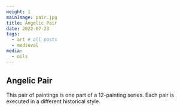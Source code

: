 ```yaml
---
weight: 1
mainImage: pair.jpg
title: Angelic Pair
date: 2022-07-23
tags:
  - art # all posts
  - medieval
media:
  - oils
---
```


## Angelic Pair

This pair of paintings is one part of a 12-painting series. Each pair is executed in a different historical style.
